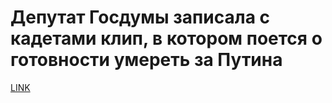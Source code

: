 # Депутат Госдумы записала с кадетами клип, в котором поется о готовности умереть за Путина



[LINK](https://varlamov.ru/2650981.html)